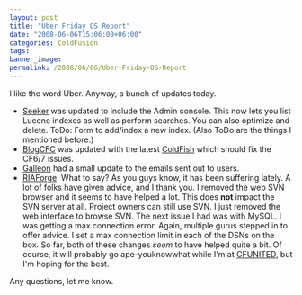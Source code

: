 ```yaml
---
layout: post
title: "Uber Friday OS Report"
date: "2008-06-06T15:06:00+06:00"
categories: ColdFusion 
tags: 
banner_image: 
permalink: /2008/06/06/Uber-Friday-OS-Report
---
```


I like the word Uber. Anyway, a bunch of updates today.

<ul>
<li><a href="http://seeker.riaforge.org">Seeker</a> was updated to include the Admin console. This now lets you list Lucene indexes as well as perform searches. You can also optimize and delete. ToDo: Form to add/index a new index. (Also ToDo are the things I mentioned before.)
<li><a href="http://blogcfc.riaforge.org">BlogCFC</a> was updated with the latest <a href="http://coldfish.riaforge.org">ColdFish</a> which should fix the CF6/7 issues. 
<li><a href="http://galleon.riaforge.org">Galleon</a> had a small update to the emails sent out to users.
<li><a href="http://www.riaforge.org">RIAForge</a>. What to say? As you guys know, it has been suffering lately. A lot of folks have given advice, and I thank you. I removed the web SVN browser and it seems to have helped a lot. This does <b>not</b> impact the SVN server at all. Project owners can still use SVN. I just removed the web interface to browse SVN. The next issue I had was with MySQL. I was getting a max connection error. Again, multiple gurus stepped in to offer advice. I set a max connection limit in each of the DSNs on the box. So far, both of these changes <i>seem</i> to have helped quite a bit. Of course, it will probably go ape-youknowwhat while I'm at <a href="http://www.cfunited.com">CFUNITED</a>, but I'm hoping for the best.
</ul>

Any questions, let me know.